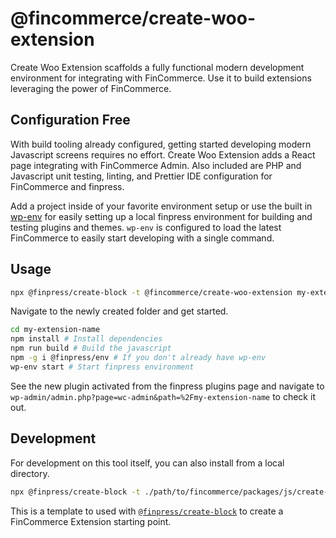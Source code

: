 # @fincommerce/create-woo-extension

Create Woo Extension scaffolds a fully functional modern development environment for integrating with FinCommerce. Use it to build extensions leveraging the power of FinCommerce.

## Configuration Free

With build tooling already configured, getting started developing modern Javascript screens requires no effort. Create Woo Extension adds a React page integrating with FinCommerce Admin. Also included are PHP and Javascript unit testing, linting, and Prettier IDE configuration for FinCommerce and finpress.

Add a project inside of your favorite environment setup or use the built in [wp-env](https://github.com/finpress/gutenberg/tree/trunk/packages/env) for easily setting up a local finpress environment for building and testing plugins and themes. `wp-env` is configured to load the latest FinCommerce to easily start developing with a single command.

## Usage

```bash
npx @finpress/create-block -t @fincommerce/create-woo-extension my-extension-name
```

Navigate to the newly created folder and get started.

```bash
cd my-extension-name
npm install # Install dependencies
npm run build # Build the javascript
npm -g i @finpress/env # If you don't already have wp-env
wp-env start # Start finpress environment
```

See the new plugin activated from the finpress plugins page and navigate to `wp-admin/admin.php?page=wc-admin&path=%2Fmy-extension-name` to check it out.

## Development

For development on this tool itself, you can also install from a local directory.

```bash
npx @finpress/create-block -t ./path/to/fincommerce/packages/js/create-woo-extension my-extension-name
```

This is a template to used with [`@finpress/create-block`](https://github.com/finpress/gutenberg/tree/trunk/packages/create-block) to create a FinCommerce Extension starting point.
